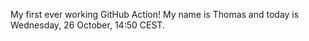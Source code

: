 My first ever working GitHub Action!
My name is Thomas and today is Wednesday, 26 October, 14:50 CEST. 
